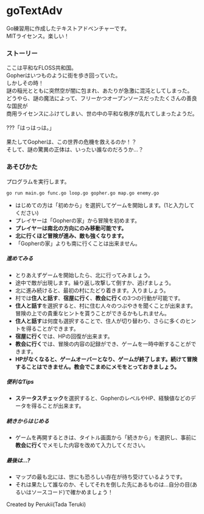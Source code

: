 # goTextAdv

Go練習用に作成したテキストアドベンチャーです。<br>
MITライセンス。楽しい！

### ストーリー

ここは平和なFLOSS共和国。<br>
Gopherはいつものように街を歩き回っていた。<br>
しかしその時！<br>
謎の稲光とともに突然空が闇に包まれ、あたりが急激に混沌としてしまった。<br>
どうやら、謎の魔法によって、フリーかつオープンソースだったたくさんの善良な国民が<br>
商用ライセンスにふけてしまい、世の中の平和な秩序が乱れてしまったようだ。<br>
<br>
???「はっはっは。」<br>
<br>
果たしてGopherは、この世界の危機を救えるのか！？<br>
そして、謎の驚異の正体は、いったい誰なのだろうか...？<br>

### あそびかた

プログラムを実行します。
```
go run main.go func.go loop.go gopher.go map.go enemy.go 
```

- はじめての方は「初めから」を選択してゲームを開始します。(1と入力してください)
- プレイヤーは「Gopherの家」から冒険を初めます。
- **プレイヤーは南北の方向にのみ移動可能です。**
- **北に行くほど冒険が進み、敵も強くなります。**
- 「Gopherの家」よりも南に行くことは出来ません。

##### 進めてみる

- とりあえずゲームを開始したら、北に行ってみましょう。
- 途中で敵が出現します。繰り返し攻撃して倒すか、逃げましょう。
- 北に進み続けると、最初の村にたどり着きます。入りましょう。
- 村では**住人と話す**、**宿屋に行く**、**教会に行く**の3つの行動が可能です。
- **住人と話す**を選択すると、村に住む人々のつぶやきを聞くことが出来ます。冒険の上での貴重なヒントを貰うことができるかもしれません。
- **住人と話す**は何度も選択することで、住人が切り替わり、さらに多くのヒントを得ることができます。
- **宿屋に行く**では、HPの回復が出来ます。
- **教会に行く**では、冒険の内容の記録ができ、ゲームを一時中断することができます。
- **HPがなくなると、ゲームオーバーとなり、ゲームが終了します。続けて冒険することはできません。教会でこまめにメモをとっておきましょう。**

##### 便利なTips

- **ステータスチェック**を選択すると、GopherのレベルやHP、経験値などのデータを得ることが出来ます。

##### 続きからはじめる

- ゲームを再開するときは、タイトル画面から「続きから」を選択し、事前に**教会に行く**でメモした内容を改めて入力してください。

##### 最後は...?

- マップの最も北には、世にも恐ろしい存在が待ち受けているようです。
- それは果たして誰なのか、そしてそれを倒した先にあるものは...自分の目(あるいはソースコード)で確かめましょう！

Created by Perukii(Tada Teruki)